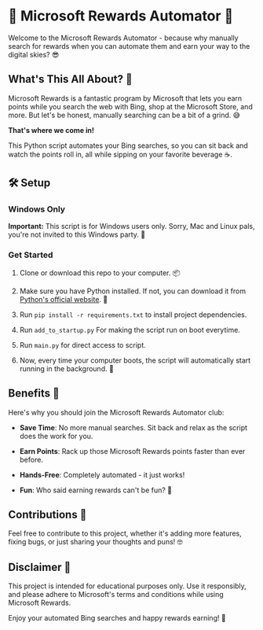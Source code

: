 # 🚀 Microsoft Rewards Automator 🤖

Welcome to the Microsoft Rewards Automator - because why manually search for rewards when you can automate them and earn your way to the digital skies? 😎


## What's This All About? 🤔

Microsoft Rewards is a fantastic program by Microsoft that lets you earn points while you search the web with Bing, shop at the Microsoft Store, and more. But let's be honest, manually searching can be a bit of a grind. 😅

**That's where we come in!**

This Python script automates your Bing searches, so you can sit back and watch the points roll in, all while sipping on your favorite beverage ☕.

## 🛠️ Setup

### Windows Only 

**Important:** This script is for Windows users only. Sorry, Mac and Linux pals, you're not invited to this Windows party. 🎉

### Get Started

1. Clone or download this repo to your computer. 📦

2. Make sure you have Python installed. If not, you can download it from [Python's official website](https://www.python.org/downloads/). 🐍

3. Run ```pip install -r requirements.txt``` to install project dependencies.

5. Run `add_to_startup.py` For making the script run on boot everytime.

6. Run `main.py` for direct access to script.

7. Now, every time your computer boots, the script will automatically start running in the background. 🚀

## Benefits 🎉

Here's why you should join the Microsoft Rewards Automator club:

- **Save Time**: No more manual searches. Sit back and relax as the script does the work for you.

- **Earn Points**: Rack up those Microsoft Rewards points faster than ever before.

- **Hands-Free**: Completely automated - it just works!

- **Fun**: Who said earning rewards can't be fun? 🥳

## Contributions 🙌

Feel free to contribute to this project, whether it's adding more features, fixing bugs, or just sharing your thoughts and puns! 🤓

## Disclaimer 📜

This project is intended for educational purposes only. Use it responsibly, and please adhere to Microsoft's terms and conditions while using Microsoft Rewards.

Enjoy your automated Bing searches and happy rewards earning! 🌟
